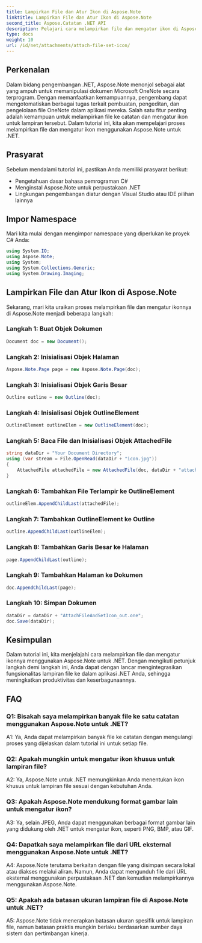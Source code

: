 ```yaml
---
title: Lampirkan File dan Atur Ikon di Aspose.Note
linktitle: Lampirkan File dan Atur Ikon di Aspose.Note
second_title: Aspose.Catatan .NET API
description: Pelajari cara melampirkan file dan mengatur ikon di Aspose.Note untuk .NET. Tingkatkan aplikasi .NET Anda dengan tutorial langkah demi langkah ini.
type: docs
weight: 10
url: /id/net/attachments/attach-file-set-icon/
---
```

## Perkenalan

Dalam bidang pengembangan .NET, Aspose.Note menonjol sebagai alat yang ampuh untuk memanipulasi dokumen Microsoft OneNote secara terprogram. Dengan memanfaatkan kemampuannya, pengembang dapat mengotomatiskan berbagai tugas terkait pembuatan, pengeditan, dan pengelolaan file OneNote dalam aplikasi mereka. Salah satu fitur penting adalah kemampuan untuk melampirkan file ke catatan dan mengatur ikon untuk lampiran tersebut. Dalam tutorial ini, kita akan mempelajari proses melampirkan file dan mengatur ikon menggunakan Aspose.Note untuk .NET.

## Prasyarat

Sebelum mendalami tutorial ini, pastikan Anda memiliki prasyarat berikut:

- Pengetahuan dasar bahasa pemrograman C#
- Menginstal Aspose.Note untuk perpustakaan .NET
- Lingkungan pengembangan diatur dengan Visual Studio atau IDE pilihan lainnya

## Impor Namespace

Mari kita mulai dengan mengimpor namespace yang diperlukan ke proyek C# Anda:

```csharp
using System.IO;
using Aspose.Note;
using System;
using System.Collections.Generic;
using System.Drawing.Imaging;
```

## Lampirkan File dan Atur Ikon di Aspose.Note

Sekarang, mari kita uraikan proses melampirkan file dan mengatur ikonnya di Aspose.Note menjadi beberapa langkah:

### Langkah 1: Buat Objek Dokumen

```csharp
Document doc = new Document();
```

### Langkah 2: Inisialisasi Objek Halaman

```csharp
Aspose.Note.Page page = new Aspose.Note.Page(doc);
```

### Langkah 3: Inisialisasi Objek Garis Besar

```csharp
Outline outline = new Outline(doc);
```

### Langkah 4: Inisialisasi Objek OutlineElement

```csharp
OutlineElement outlineElem = new OutlineElement(doc);
```

### Langkah 5: Baca File dan Inisialisasi Objek AttachedFile

```csharp
string dataDir = "Your Document Directory";
using (var stream = File.OpenRead(dataDir + "icon.jpg"))
{
    AttachedFile attachedFile = new AttachedFile(doc, dataDir + "attachment.txt", stream, ImageFormat.Jpeg);
}
```

### Langkah 6: Tambahkan File Terlampir ke OutlineElement

```csharp
outlineElem.AppendChildLast(attachedFile);
```

### Langkah 7: Tambahkan OutlineElement ke Outline

```csharp
outline.AppendChildLast(outlineElem);
```

### Langkah 8: Tambahkan Garis Besar ke Halaman

```csharp
page.AppendChildLast(outline);
```

### Langkah 9: Tambahkan Halaman ke Dokumen

```csharp
doc.AppendChildLast(page);
```

### Langkah 10: Simpan Dokumen

```csharp
dataDir = dataDir + "AttachFileAndSetIcon_out.one";
doc.Save(dataDir);
```

## Kesimpulan

Dalam tutorial ini, kita menjelajahi cara melampirkan file dan mengatur ikonnya menggunakan Aspose.Note untuk .NET. Dengan mengikuti petunjuk langkah demi langkah ini, Anda dapat dengan lancar mengintegrasikan fungsionalitas lampiran file ke dalam aplikasi .NET Anda, sehingga meningkatkan produktivitas dan keserbagunaannya.

## FAQ

### Q1: Bisakah saya melampirkan banyak file ke satu catatan menggunakan Aspose.Note untuk .NET?

A1: Ya, Anda dapat melampirkan banyak file ke catatan dengan mengulangi proses yang dijelaskan dalam tutorial ini untuk setiap file.

### Q2: Apakah mungkin untuk mengatur ikon khusus untuk lampiran file?

A2: Ya, Aspose.Note untuk .NET memungkinkan Anda menentukan ikon khusus untuk lampiran file sesuai dengan kebutuhan Anda.

### Q3: Apakah Aspose.Note mendukung format gambar lain untuk mengatur ikon?

A3: Ya, selain JPEG, Anda dapat menggunakan berbagai format gambar lain yang didukung oleh .NET untuk mengatur ikon, seperti PNG, BMP, atau GIF.

### Q4: Dapatkah saya melampirkan file dari URL eksternal menggunakan Aspose.Note untuk .NET?

A4: Aspose.Note terutama berkaitan dengan file yang disimpan secara lokal atau diakses melalui aliran. Namun, Anda dapat mengunduh file dari URL eksternal menggunakan perpustakaan .NET dan kemudian melampirkannya menggunakan Aspose.Note.

### Q5: Apakah ada batasan ukuran lampiran file di Aspose.Note untuk .NET?

A5: Aspose.Note tidak menerapkan batasan ukuran spesifik untuk lampiran file, namun batasan praktis mungkin berlaku berdasarkan sumber daya sistem dan pertimbangan kinerja.